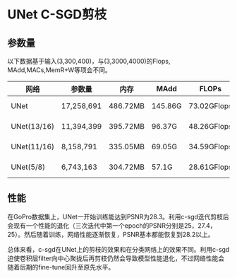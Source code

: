 # UNet C-SGD剪枝

## 参数量

以下数据基于输入(3,300,400)，与(3,3000,4000)的Flops, MAdd,MACs,MemR+W等项会不同。

|  网络   | 参数量 | 内存 | MAdd | FLOPs | MemR+W| MACs|
|  ----  | ----  | ---- | ---- | ---- | ---- | ---- |
| UNet         | 17,258,691 | 486.72MB  | 145.86G | 73.02GFlops |1.0GB    | 73.04 GMac |
| UNet(13/16)  | 11,394,399 | 395.72MB  | 96.37G  | 48.26GFlops |824.12MB | 48.27 GMac |
| UNet(11/16)  | 8,158,791  | 335.05MB  | 69.05G  | 34.59GFlops |692.1MB  | 34.6 GMac  |
| UNet(5/8)    | 6,743,163  | 304.72MB  | 57.1G   | 28.61GFlops |626.86MB | 28.62 GMac |

## 性能

在GoPro数据集上，UNet一开始训练能达到PSNR为28.3。利用c-sgd迭代剪枝后会现有一个性能的退化（三次迭代中第一个epoch的PSNR分别是25，27.4，25）。然后随着训练，网络性能逐渐恢复，PSNR基本都能恢复到28.2以上。

总体来看，c-sgd在UNet上的剪枝的效果和在分类网络上的效果不同。利用c-sgd迫使卷积层filter向中心聚拢后再剪枝仍然会导致模型性能退化，不过网络性能会随着后期的fine-tune回升至原先水平。

